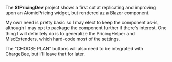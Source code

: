 The **SfPricingDev** project shows a first cut at replicating and improving upon an AtomicPricing widget, but rendered az a Blazor component.

My own need is pretty basic so I may elect to keep the component as-is, although I may opt to package the component further if there's interest.  One thing I will definitely do is to generalize the PricingHelper and MiscExtenders, which hard-code most of the settings.

The "CHOOSE PLAN" buttons will also need to be integrated with ChargeBee, but I'll leave that for later.